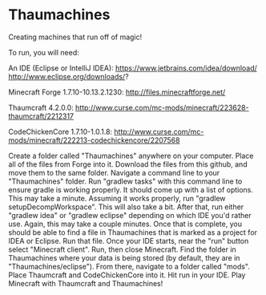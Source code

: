Thaumachines
============

Creating machines that run off of magic!

To run, you will need:

An IDE (Eclipse or IntelliJ IDEA):
https://www.jetbrains.com/idea/download/
http://www.eclipse.org/downloads/?

Minecraft Forge 1.7.10-10.13.2.1230:
http://files.minecraftforge.net/

Thaumcraft 4.2.0.0:
http://www.curse.com/mc-mods/minecraft/223628-thaumcraft/2212317

CodeChickenCore 1.7.10-1.0.1.8:
http://www.curse.com/mc-mods/minecraft/222213-codechickencore/2207568


Create a folder called "Thaumachines" anywhere on your computer.
Place all of the files from Forge into it.
Download the files from this github, and move them to the same folder.
Navigate a command line to your "Thaumachines" folder.
Run "gradlew tasks" with this command line to ensure gradle is working properly.  It should come up with a list of options.  This may take a minute.
Assuming it works properly, run "gradlew setupDecompWorkspace".  This will also take a bit.
After that, run either "gradlew idea" or "gradlew eclipse" depending on which IDE you'd rather use.  Again, this may take a couple minutes.
Once that is complete, you should be able to find a file in Thaumachines that is marked as a project for IDEA or Eclipse.  Run that file.
Once your IDE starts, near the "run" button select "Minecraft client".
Run, then close Minecraft.
Find the folder in Thaumachines where your data is being stored (by default, they are in "Thaumachines/eclipse").
From there, navigate to a folder called "mods".
Place Thaumcraft and CodeChickenCore into it.
Hit run in your IDE.
Play Minecraft with Thaumcraft and Thaumachines!
